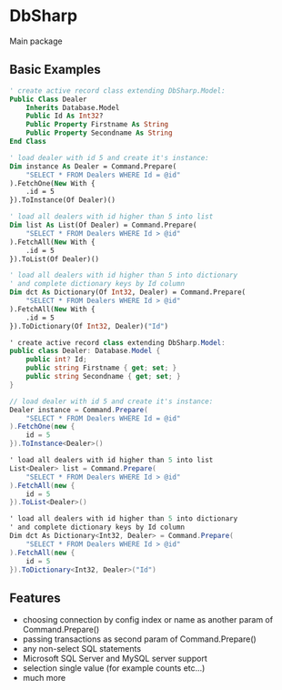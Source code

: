 # DbSharp
Main package

## Basic Examples
```vb
' create active record class extending DbSharp.Model:
Public Class Dealer
    Inherits Database.Model
    Public Id As Int32?
    Public Property Firstname As String
    Public Property Secondname As String
End Class

' load dealer with id 5 and create it's instance:
Dim instance As Dealer = Command.Prepare(
    "SELECT * FROM Dealers WHERE Id = @id"
).FetchOne(New With {
    .id = 5
}).ToInstance(Of Dealer)()

' load all dealers with id higher than 5 into list
Dim list As List(Of Dealer) = Command.Prepare(
    "SELECT * FROM Dealers WHERE Id > @id"
).FetchAll(New With {
    .id = 5
}).ToList(Of Dealer)()

' load all dealers with id higher than 5 into dictionary
' and complete dictionary keys by Id column
Dim dct As Dictionary(Of Int32, Dealer) = Command.Prepare(
    "SELECT * FROM Dealers WHERE Id > @id"
).FetchAll(New With {
    .id = 5
}).ToDictionary(Of Int32, Dealer)("Id")
```

```cs
' create active record class extending DbSharp.Model:
public class Dealer: Database.Model {
    public int? Id;
    public string Firstname { get; set; }
    public string Secondname { get; set; }
}

// load dealer with id 5 and create it's instance:
Dealer instance = Command.Prepare(
    "SELECT * FROM Dealers WHERE Id = @id"
).FetchOne(new {
    id = 5
}).ToInstance<Dealer>()

' load all dealers with id higher than 5 into list
List<Dealer> list = Command.Prepare(
    "SELECT * FROM Dealers WHERE Id > @id"
).FetchAll(new {
    id = 5
}).ToList<Dealer>()

' load all dealers with id higher than 5 into dictionary
' and complete dictionary keys by Id column
Dim dct As Dictionary<Int32, Dealer> = Command.Prepare(
    "SELECT * FROM Dealers WHERE Id > @id"
).FetchAll(new {
    id = 5
}).ToDictionary<Int32, Dealer>("Id")
```

## Features
- choosing connection by config index or name as another param of Command.Prepare()
- passing transactions as second param of Command.Prepare()
- any non-select SQL statements
- Microsoft SQL Server and MySQL server support
- selection single value (for example counts etc...)
- much more
